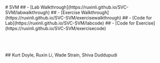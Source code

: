 <br/>
# SVM
## - [Lab Walkthrough](https://ruxinli.github.io/SVC-SVM/labwalkthrough)
## - [Exercise Walkthrough](https://ruxinli.github.io/SVC-SVM/exercisewalkthrough)
## - [Code for Lab](https://ruxinli.github.io/SVC-SVM/labcode)
## - [Code for Exercise](https://ruxinli.github.io/SVC-SVM/exercisecode)
<br/>
<br/>
<br/>
<br/>
<br/>
## Kurt Doyle, Ruxin Li, Wade Strain, Shiva Duddupudi

